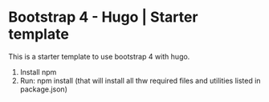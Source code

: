 # Bootstrap 4 - Hugo | Starter template

This is a starter template to use bootstrap 4 with hugo.

1. Install npm
2. Run: npm install (that will install all thw required files and utilities listed in package.json)
